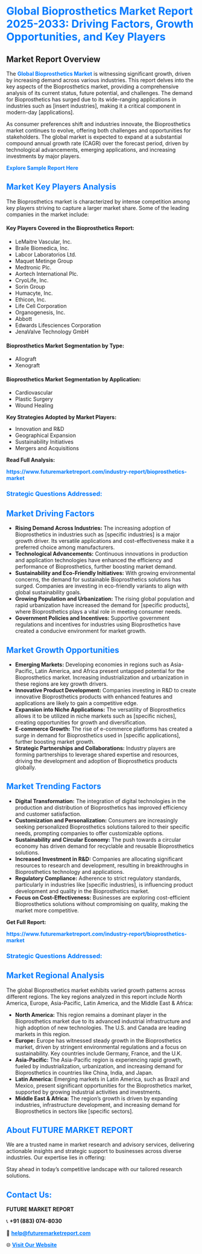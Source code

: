 <h1 style="color: #007BFF;">Global Bioprosthetics Market Report 2025-2033: Driving Factors, Growth Opportunities, and Key Players</h1>

<section id="overview">
<h2>Market Report Overview</h2>
<p>The <a href="https://www.futuremarketreport.com/industry-report/bioprosthetics-market" style="color: #007BFF; text-decoration: none;"><strong>Global Bioprosthetics Market</strong></a> is witnessing significant growth, driven by increasing demand across various industries. This report delves into the key aspects of the Bioprosthetics market, providing a comprehensive analysis of its current status, future potential, and challenges. The demand for Bioprosthetics has surged due to its wide-ranging applications in industries such as [insert industries], making it a critical component in modern-day [applications].</p>
<p>As consumer preferences shift and industries innovate, the Bioprosthetics market continues to evolve, offering both challenges and opportunities for stakeholders. The global market is expected to expand at a substantial compound annual growth rate (CAGR) over the forecast period, driven by technological advancements, emerging applications, and increasing investments by major players.</p>
</section>

<section id="overview">
<p><a href="https://www.futuremarketreport.com/request-sample/reportId=62550" style="color: #007BFF; text-decoration: none;"><strong>Explore Sample Report Here</strong></a></p>
</section>

<section id="key-players">
<h2 style="color: #007BFF;">Market Key Players Analysis</h2>
<p>The Bioprosthetics market is characterized by intense competition among key players striving to capture a larger market share. Some of the leading companies in the market include:</p>
<h4>Key Players Covered in the Bioprosthetics Report:</h4>
<ul><li>LeMaitre Vascular, Inc.</li><li>Braile Biomedica, Inc.</li><li>Labcor Laboratorios Ltd.</li><li>Maquet Metinge Group</li><li>Medtronic Plc.</li><li>Aortech International Plc.</li><li>CryoLife, Inc.</li><li>Sorin Group</li><li>Humacyte, Inc.</li><li>Ethicon, Inc.</li><li>Life Cell Corporation</li><li>Organogenesis, Inc.</li><li>Abbott</li><li>Edwards Lifesciences Corporation</li><li>JenaValve Technology GmbH</li></ul>
<h4>Bioprosthetics Market Segmentation by Type:</h4>
<ul><li>Allograft</li><li>Xenograft</li></ul>

<h4>Bioprosthetics Market Segmentation by Application:</h4>
<ul><li>Cardiovascular</li><li>Plastic Surgery</li><li>Wound Healing</li></ul>
<p><strong>Key Strategies Adopted by Market Players:</strong></p>
<ul>
<li>Innovation and R&D</li>
<li>Geographical Expansion</li>
<li>Sustainability Initiatives</li>
<li>Mergers and Acquisitions</li>
</ul>
</section>

<section>
<p><strong>Read Full Analysis: </strong></p><a href="https://www.futuremarketreport.com/industry-report/bioprosthetics-market" style="color: #007BFF; text-decoration: none;"><strong>https://www.futuremarketreport.com/industry-report/bioprosthetics-market</strong></a>
<h3 style="color: #007BFF;">Strategic Questions Addressed:</h3>
</section>

<section id="driving-factors">
<h2 style="color: #007BFF;">Market Driving Factors</h2>
<ul>
<li><strong>Rising Demand Across Industries:</strong> The increasing adoption of Bioprosthetics in industries such as [specific industries] is a major growth driver. Its versatile applications and cost-effectiveness make it a preferred choice among manufacturers.</li>
<li><strong>Technological Advancements:</strong> Continuous innovations in production and application technologies have enhanced the efficiency and performance of Bioprosthetics, further boosting market demand.</li>
<li><strong>Sustainability and Eco-Friendly Initiatives:</strong> With growing environmental concerns, the demand for sustainable Bioprosthetics solutions has surged. Companies are investing in eco-friendly variants to align with global sustainability goals.</li>
<li><strong>Growing Population and Urbanization:</strong> The rising global population and rapid urbanization have increased the demand for [specific products], where Bioprosthetics plays a vital role in meeting consumer needs.</li>
<li><strong>Government Policies and Incentives:</strong> Supportive government regulations and incentives for industries using Bioprosthetics have created a conducive environment for market growth.</li>
</ul>
</section>

<section id="growth-opportunities">
<h2 style="color: #007BFF;">Market Growth Opportunities</h2>
<ul>
<li><strong>Emerging Markets:</strong> Developing economies in regions such as Asia-Pacific, Latin America, and Africa present untapped potential for the Bioprosthetics market. Increasing industrialization and urbanization in these regions are key growth drivers.</li>
<li><strong>Innovative Product Development:</strong> Companies investing in R&D to create innovative Bioprosthetics products with enhanced features and applications are likely to gain a competitive edge.</li>
<li><strong>Expansion into Niche Applications:</strong> The versatility of Bioprosthetics allows it to be utilized in niche markets such as [specific niches], creating opportunities for growth and diversification.</li>
<li><strong>E-commerce Growth:</strong> The rise of e-commerce platforms has created a surge in demand for Bioprosthetics used in [specific applications], further boosting market growth.</li>
<li><strong>Strategic Partnerships and Collaborations:</strong> Industry players are forming partnerships to leverage shared expertise and resources, driving the development and adoption of Bioprosthetics products globally.</li>
</ul>
</section>

<section id="trending-factors">
<h2 style="color: #007BFF;">Market Trending Factors</h2>
<ul>
<li><strong>Digital Transformation:</strong> The integration of digital technologies in the production and distribution of Bioprosthetics has improved efficiency and customer satisfaction.</li>
<li><strong>Customization and Personalization:</strong> Consumers are increasingly seeking personalized Bioprosthetics solutions tailored to their specific needs, prompting companies to offer customizable options.</li>
<li><strong>Sustainability and Circular Economy:</strong> The push towards a circular economy has driven demand for recyclable and reusable Bioprosthetics solutions.</li>
<li><strong>Increased Investment in R&D:</strong> Companies are allocating significant resources to research and development, resulting in breakthroughs in Bioprosthetics technology and applications.</li>
<li><strong>Regulatory Compliance:</strong> Adherence to strict regulatory standards, particularly in industries like [specific industries], is influencing product development and quality in the Bioprosthetics market.</li>
<li><strong>Focus on Cost-Effectiveness:</strong> Businesses are exploring cost-efficient Bioprosthetics solutions without compromising on quality, making the market more competitive.</li>
</ul>
</section>

<section>
<p><strong>Get Full Report: </strong></p><a href="https://www.futuremarketreport.com/industry-report/bioprosthetics-market" style="color: #007BFF; text-decoration: none;"><strong>https://www.futuremarketreport.com/industry-report/bioprosthetics-market</strong></a>
<h3 style="color: #007BFF;">Strategic Questions Addressed:</h3>
</section>


<section id="regional-analysis">
<h2 style="color: #007BFF;">Market Regional Analysis</h2>
<p>The global Bioprosthetics market exhibits varied growth patterns across different regions. The key regions analyzed in this report include North America, Europe, Asia-Pacific, Latin America, and the Middle East & Africa:</p>
<ul>
<li><strong>North America:</strong> This region remains a dominant player in the Bioprosthetics market due to its advanced industrial infrastructure and high adoption of new technologies. The U.S. and Canada are leading markets in this region.</li>
<li><strong>Europe:</strong> Europe has witnessed steady growth in the Bioprosthetics market, driven by stringent environmental regulations and a focus on sustainability. Key countries include Germany, France, and the U.K.</li>
<li><strong>Asia-Pacific:</strong> The Asia-Pacific region is experiencing rapid growth, fueled by industrialization, urbanization, and increasing demand for Bioprosthetics in countries like China, India, and Japan.</li>
<li><strong>Latin America:</strong> Emerging markets in Latin America, such as Brazil and Mexico, present significant opportunities for the Bioprosthetics market, supported by growing industrial activities and investments.</li>
<li><strong>Middle East & Africa:</strong> The region’s growth is driven by expanding industries, infrastructure development, and increasing demand for Bioprosthetics in sectors like [specific sectors].</li>
</ul>
</section>

<footer>
<h2 style="color: #007BFF;">About FUTURE MARKET REPORT</h2>
<p>We are a trusted name in market research and advisory services, delivering actionable insights and strategic support to businesses across diverse industries. Our expertise lies in offering:</p>

<p>Stay ahead in today’s competitive landscape with our tailored research solutions.</p>

<h2 style="color: #007BFF;">Contact Us:</h2>
<p><strong>FUTURE MARKET REPORT</strong></p>
<p>📞 <strong>+91 (883) 074-8030</strong></p>
<p>📧 <strong><a href="mailto:help@futuremarketreport.com" style="color: #007BFF;">help@futuremarketreport.com</a></strong></p>
<p>🌐 <strong><a href="https://www.futuremarketreport.com/" style="color: #007BFF;">Visit Our Website</a></strong></p>
</footer>